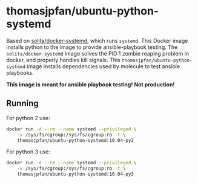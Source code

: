 # thomasjpfan/ubuntu-python-systemd

Based on [solita/docker-systemd](https://github.com/solita/docker-systemd), which runs `systemd`. This Docker image installs python to the image to provide ansible-playbook testing. The `solita/docker-systemd` image solves the PID 1 zombie reaping problem in docker, and properly handles kill signals. This `thomasjpfan/ubuntu-python-systemd` image installs dependencies used by molecule to test ansible playbooks.

**This image is meant for ansible playbook testing! Not production!**

## Running

For python 2 use:

```bash
docker run -d --rm --name systemd --privileged \
    -v /sys/fs/cgroup:/sys/fs/cgroup:ro -t \
    thomasjpfan/ubuntu-python-systemd:16.04-py2
```

For python 3 use:

```bash
docker run -d --rm --name systemd --privileged \
    -v /sys/fs/cgroup:/sys/fs/cgroup:ro -t \
    thomasjpfan/ubuntu-python-systemd:16.04-py3
```
